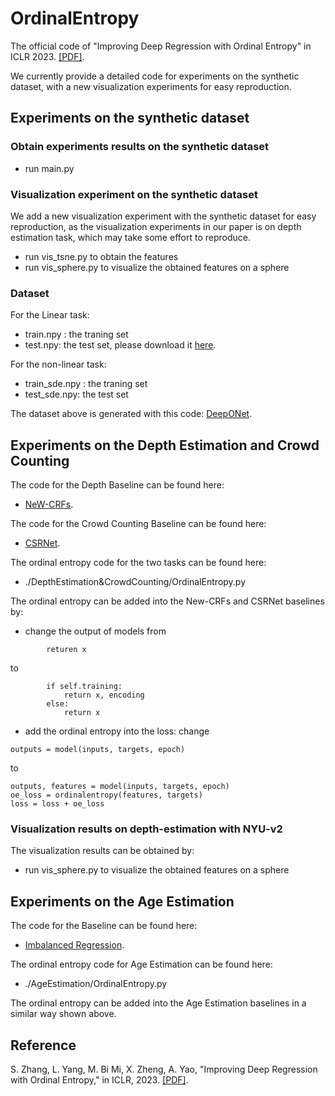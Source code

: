 # OrdinalEntropy
The official code of "Improving Deep Regression with Ordinal Entropy" in ICLR 2023. [[PDF]](https://openreview.net/forum?id=raU07GpP0P).

We currently provide a detailed code for experiments on the synthetic dataset, with a new visualization experiments for easy reproduction.

## Experiments on the synthetic dataset

### Obtain experiments results on the synthetic dataset
- run main.py

### Visualization experiment on the synthetic dataset
We add a new visualization experiment with the synthetic dataset for easy reproduction, as the visualization experiments in our paper is on depth estimation task, which may take some effort to reproduce. 

- run vis_tsne.py to obtain the features
- run vis_sphere.py to visualize the obtained features on a sphere

### Dataset

For the Linear task:
- train.npy : the traning set 
- test.npy: the test set, please download it [here](https://drive.google.com/file/d/19gmrPb2PG8LTp_Lz5b7S0QGXdlEyVpNc/view?usp=sharing).

For the non-linear task:
- train_sde.npy : the traning set 
- test_sde.npy: the test set

The dataset above is generated with this code: [DeepONet](https://github.com/lululxvi/deeponet). 


## Experiments on the Depth Estimation and Crowd Counting

The code for the Depth Baseline can be found here:
- [NeW-CRFs](https://github.com/aliyun/NeWCRFs). 

The code for the Crowd Counting Baseline can be found here:
- [CSRNet](https://github.com/leeyeehoo/CSRNet-pytorch). 

The ordinal entropy code for the two tasks can be found here: 
- ./DepthEstimation&CrowdCounting/OrdinalEntropy.py

The ordinal entropy can be added into the New-CRFs and CSRNet baselines by:
- change the output of models from
```
        returen x
```

to 
```
        if self.training:
            return x, encoding
        else:
            return x
```

- add the ordinal entropy into the loss:
change
```
outputs = model(inputs, targets, epoch)
```
to 
```
outputs, features = model(inputs, targets, epoch)
oe_loss = ordinalentropy(features, targets)
loss = loss + oe_loss
```

### Visualization results on depth-estimation with NYU-v2
The visualization results can be obtained by:

- run vis_sphere.py to visualize the obtained features on a sphere


## Experiments on the Age Estimation

The code for the Baseline can be found here:
- [Imbalanced Regression](https://github.com/YyzHarry/imbalanced-regression/tree/main/agedb-dir). 

The ordinal entropy code for Age Estimation can be found here: 
- ./AgeEstimation/OrdinalEntropy.py

The ordinal entropy can be added into the Age Estimation baselines in a similar way shown above.

## Reference

S. Zhang, L. Yang, M. Bi Mi, X. Zheng, A. Yao, "Improving Deep Regression with Ordinal Entropy," in ICLR, 2023. [[PDF]](https://openreview.net/forum?id=raU07GpP0P).
